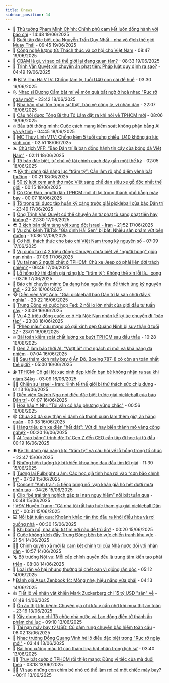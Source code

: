 ```yaml
---
title: Dnews
sidebar_position: 14
---
```


<!-- dantri-dnews:START -->
- 🤠 [Thủ tướng Phạm Minh Chính: Chính phủ cam kết luôn đồng hành với báo chí](https://dantri.com.vn/xa-hoi/thu-tuong-pham-minh-chinh-chinh-phu-cam-ket-luon-dong-hanh-voi-bao-chi-20250619213916159.htm) - 14:48 19/06/2025
- 🌈 [Buổi tập đặc biệt của Nguyễn Trần Duy Nhất - nhà vô địch thế giới Muay Thái](https://dantri.com.vn/suc-khoe/buoi-tap-dac-biet-cua-nguyen-tran-duy-nhat-nha-vo-dich-the-gioi-muay-thai-20250619133830213.htm) - 09:45 19/06/2025
- 🐎 [Công nghệ lượng tử: Thách thức và cơ hội cho Việt Nam](https://dantri.com.vn/cong-nghe/cong-nghe-luong-tu-thach-thuc-va-co-hoi-cho-viet-nam-20250619153925740.htm) - 08:47 19/06/2025
- 👹 [CBAM là gì, vì sao cả thế giới lại đang quan tâm?](https://dantri.com.vn/kinh-doanh/cbam-la-gi-vi-sao-ca-the-gioi-lai-dang-quan-tam-20250617224927415.htm) - 08:33 19/06/2025
- 🫶 [Trịnh Văn Quyết xin chuyển án phạt tiền: Pháp luật quy định ra sao?](https://dantri.com.vn/ban-doc/trinh-van-quyet-xin-chuyen-an-phat-tien-phap-luat-quy-dinh-ra-sao-20250618183915969.htm) - 04:49 19/06/2025
- ⛽️ [BTV Thu Hà VTV: Chồng tâm lý, tuổi U40 con cái đề huề](https://dantri.com.vn/giai-tri/btv-thu-ha-vtv-chong-tam-ly-tuoi-u40-con-cai-de-hue-20250619081056021.htm) - 03:30 19/06/2025
- 🌜 [Nhạc sĩ Dương Cầm bật mí về món quà bất ngờ ở hoà nhạc &quot;Rực rỡ ngày mới&quot;](https://dantri.com.vn/giai-tri/nhac-si-duong-cam-bat-mi-ve-mon-qua-bat-ngo-o-hoa-nhac-ruc-ro-ngay-moi-20250616005136029.htm) - 23:42 18/06/2025
- 💪 [Nhà báo phải tôn trọng sự thật, bảo vệ công lý, vì nhân dân](https://dantri.com.vn/xa-hoi/nha-bao-phai-ton-trong-su-that-bao-ve-cong-ly-vi-nhan-dan-20250615003426119.htm) - 22:07 18/06/2025
- 🎊 [Câu hỏi được Tổng Bí thư Tô Lâm đặt ra khi nói về TPHCM mới](https://dantri.com.vn/xa-hoi/cau-hoi-duoc-tong-bi-thu-to-lam-dat-ra-khi-noi-ve-tphcm-moi-20250618144646344.htm) - 08:06 18/06/2025
- 🔥 [Bầu trời thông minh: Cuộc cách mạng kiểm soát không phận bằng AI và vệ tinh](https://dantri.com.vn/khoa-hoc/bau-troi-thong-minh-cuoc-cach-mang-kiem-soat-khong-phan-bang-ai-va-ve-tinh-20250618110908000.htm) - 04:45 18/06/2025
- 👀 [MC Thùy Linh VTV: Chồng kém 5 tuổi cưng chiều, U40 không áp lực sinh con](https://dantri.com.vn/giai-tri/mc-thuy-linh-vtv-chong-kem-5-tuoi-cung-chieu-u40-khong-ap-luc-sinh-con-20250618011411685.htm) - 02:51 18/06/2025
- 🏊 [Chủ tịch VFF: “Báo Dân trí là bạn đồng hành tin cậy của bóng đá Việt Nam”](https://dantri.com.vn/the-thao/chu-tich-vff-bao-dan-tri-la-ban-dong-hanh-tin-cay-cua-bong-da-viet-nam-20250614234027187.htm) - 02:11 18/06/2025
- 🥸 [Tờ báo đặc biệt, tự chủ về tài chính cách đây gần một thế kỷ](https://dantri.com.vn/xa-hoi/to-bao-dac-biet-tu-chu-ve-tai-chinh-cach-day-gan-mot-the-ky-20250610154757267.htm) - 02:05 18/06/2025
- ⚗️ [Kỳ thi đánh giá năng lực “trăm tỷ”: Cần làm rõ phổ điểm vênh bất thường](https://dantri.com.vn/giao-duc/ky-thi-danh-gia-nang-luc-tram-ty-can-lam-ro-pho-diem-venh-bat-thuong-20250618070119998.htm) - 00:21 18/06/2025
- 🐲 [50 tỷ lượt xem anh thợ mộc Việt sáng chế dàn siêu xe gỗ độc nhất thế giới](https://dantri.com.vn/khoa-hoc/50-ty-luot-xem-anh-tho-moc-viet-sang-che-dan-sieu-xe-go-doc-nhat-the-gioi-20250614214535964.htm) - 00:15 18/06/2025
- 🌁 [Có Côn Đảo, người dân TPHCM mới đi lại trong thành phố bằng máy bay](https://dantri.com.vn/xa-hoi/co-con-dao-nguoi-dan-tphcm-moi-di-lai-trong-thanh-pho-bang-may-bay-20250617175340802.htm) - 00:07 18/06/2025
- 🧐 [Tổ trọng tài được tập huấn kỹ càng trước giải pickleball của báo Dân trí](https://dantri.com.vn/the-thao/to-trong-tai-duoc-tap-huan-ky-cang-truoc-giai-pickleball-cua-bao-dan-tri-20250617223657357.htm) - 23:49 17/06/2025
- 👹 [Ông Trịnh Văn Quyết có thể chuyển án từ phạt tù sang phạt tiền hay không?](https://dantri.com.vn/phap-luat/ong-trinh-van-quyet-co-the-chuyen-an-tu-phat-tu-sang-phat-tien-hay-khong-20250617223536523.htm) - 22:30 17/06/2025
- 😎 [3 kịch bản tiềm tàng với xung đột Israel - Iran](https://dantri.com.vn/the-gioi/3-kich-ban-tiem-tang-voi-xung-dot-israel-iran-20250617161711444.htm) - 21:52 17/06/2025
- 🤭 [Vụ chủ kênh TikTok &quot;Gia đình Hải Sen&quot; bị bắt: Nhiều sản phẩm vứt bên đường](https://dantri.com.vn/phap-luat/vu-chu-kenh-tiktok-gia-dinh-hai-sen-bi-bat-nhieu-san-pham-vut-ben-duong-20250617171948970.htm) - 10:36 17/06/2025
- 🦣 [Cơ hội, thách thức cho báo chí Việt Nam trong kỷ nguyên số](https://dantri.com.vn/the-gioi/co-hoi-thach-thuc-cho-bao-chi-viet-nam-trong-ky-nguyen-so-20250617113301738.htm) - 07:09 17/06/2025
- 🙉 [Vụ cuốc taxi 4,2 triệu đồng: Chuyện chưa biết về &quot;người hùng&quot; giúp nạn nhân](https://dantri.com.vn/doi-song/vu-cuoc-taxi-42-trieu-dong-chuyen-chua-biet-ve-nguoi-hung-giup-nan-nhan-20250617132723100.htm) - 07:06 17/06/2025
- 🗽 [Vụ tai nạn 2 người chết ở TPHCM: Chủ xe Jeep có phải liên đới trách nhiệm?](https://dantri.com.vn/phap-luat/vu-tai-nan-2-nguoi-chet-o-tphcm-chu-xe-jeep-co-phai-lien-doi-trach-nhiem-20250616165013130.htm) - 06:46 17/06/2025
- 🐻 [Lỗ hổng kỳ thi đánh giá năng lực “trăm tỷ”: Không thể xin lỗi là... xong](https://dantri.com.vn/giao-duc/lo-hong-ky-thi-danh-gia-nang-luc-tram-ty-khong-the-xin-loi-la-xong-20250617083437228.htm) - 03:16 17/06/2025
- 🫣 [Báo chí chuyển mình: Đa dạng hóa nguồn thu để thích ứng kỷ nguyên mới](https://dantri.com.vn/kinh-doanh/bao-chi-chuyen-minh-da-dang-hoa-nguon-thu-de-thich-ung-ky-nguyen-moi-20250611130651647.htm) - 23:52 16/06/2025
- 🐵 [Diễn viên Việt Anh: &quot;Giải pickleball báo Dân trí là sân chơi đầy ý nghĩa&quot;](https://dantri.com.vn/the-thao/dien-vien-viet-anh-giai-pickleball-bao-dan-tri-la-san-choi-day-y-nghia-20250616231819741.htm) - 23:22 16/06/2025
- 🥷 [Trung Đông và cuộc họp Fed: 2 nỗi lo lớn nhất của giới đầu tư tuần này](https://dantri.com.vn/kinh-doanh/trung-dong-va-cuoc-hop-fed-2-noi-lo-lon-nhat-cua-gioi-dau-tu-tuan-nay-20250616150110684.htm) - 23:09 16/06/2025
- 🐻 [Vụ 4,2 triệu đồng cuốc xe ở Hà Nội: Nạn nhân kể ký ức chuyến đi “bão táp”](https://dantri.com.vn/doi-song/vu-42-trieu-dong-cuoc-xe-o-ha-noi-nan-nhan-ke-ky-uc-chuyen-di-bao-tap-20250616193547527.htm) - 23:08 16/06/2025
- 🥸 [“Phép màu” cứu mạng cô gái xinh đẹp Quảng Ninh bị suy thận ở tuổi 27](https://dantri.com.vn/doi-song/phep-mau-cuu-mang-co-gai-xinh-dep-quang-ninh-bi-suy-than-o-tuoi-27-20250615173132065.htm) - 23:01 16/06/2025
- 🔥 [Bài toán kiểm soát chất lượng xe buýt TPHCM sau đấu thầu](https://dantri.com.vn/xa-hoi/bai-toan-kiem-soat-chat-luong-xe-buyt-tphcm-sau-dau-thau-20250616162803387.htm) - 10:28 16/06/2025
- 🥰 [Gen Z làm báo thời AI: “Vượt ải” nhờ ngách đi mới và khả năng đa nhiệm](https://dantri.com.vn/cong-nghe/gen-z-lam-bao-thoi-ai-vuot-ai-nho-ngach-di-moi-va-kha-nang-da-nhiem-20250616131552987.htm) - 07:04 16/06/2025
- 👨‍🏫 [Sau thảm kịch máy bay ở Ấn Độ, Boeing 787-8 có còn an toàn nhất thế giới?](https://dantri.com.vn/kinh-doanh/sau-tham-kich-may-bay-o-an-do-boeing-787-8-co-con-an-toan-nhat-the-gioi-20250615162106950.htm) - 05:00 16/06/2025
- ⛽️ [TPHCM: Cô gái lột xác xinh đẹp khiến bạn bè không nhận ra sau khi giảm 34kg](https://dantri.com.vn/doi-song/tphcm-co-gai-lot-xac-xinh-dep-khien-ban-be-khong-nhan-ra-sau-khi-giam-34kg-20250614171227788.htm) - 03:09 16/06/2025
- 🧑‍💻 [Chiến sự Israel - Iran: Kinh tế thế giới bị thử thách sức chịu đựng](https://dantri.com.vn/kinh-doanh/chien-su-israel-iran-kinh-te-the-gioi-bi-thu-thach-suc-chiu-dung-20250614204222874.htm) - 01:13 16/06/2025
- 💪 [Diễn viên Quỳnh Nga nói điều đặc biệt trước giải pickleball của báo Dân trí](https://dantri.com.vn/the-thao/dien-vien-quynh-nga-noi-dieu-dac-biet-truoc-giai-pickleball-cua-bao-dan-tri-20250615232728002.htm) - 01:07 16/06/2025
- 🔭 [Hoa hậu Ý Nhi: &quot;Tôi vẫn có hậu phương vững chắc&quot;](https://dantri.com.vn/giai-tri/hoa-hau-y-nhi-toi-van-co-hau-phuong-vung-chac-20250613180904852.htm) - 00:56 16/06/2025
- 😎 [Chưa 30 đã suy thận vì dành cả thanh xuân làm thêm giờ, ăn hàng quán](https://dantri.com.vn/suc-khoe/chua-30-da-suy-than-vi-danh-ca-thanh-xuan-lam-them-gio-an-hang-quan-20250615212516837.htm) - 00:38 16/06/2025
- 🦩 [Hàng triệu pin xe điện &quot;hết đát&quot;: Vứt đi hay biến thành mỏ vàng công nghệ?](https://dantri.com.vn/o-to-xe-may/hang-trieu-pin-xe-dien-het-dat-vut-di-hay-bien-thanh-mo-vang-cong-nghe-20250612105828332.htm) - 00:20 16/06/2025
- 🐻 [AI &quot;cào bằng&quot; trình độ: Từ Gen Z đến CEO cấp tập đi học lại từ đầu](https://dantri.com.vn/cong-nghe/ai-cao-bang-trinh-do-tu-gen-z-den-ceo-cap-tap-di-hoc-lai-tu-dau-20250615194441017.htm) - 00:19 16/06/2025
- ⛽️ [Kỳ thi đánh giá năng lực “trăm tỷ” và câu hỏi về lỗ hổng trong tổ chức](https://dantri.com.vn/giao-duc/ky-thi-danh-gia-nang-luc-tram-ty-va-cau-hoi-ve-lo-hong-trong-to-chuc-20250616041331497.htm) - 23:47 15/06/2025
- 📝 [Những hiện tượng kỳ bí khiến khoa học đau đầu tìm lời giải](https://dantri.com.vn/khoa-hoc/nhung-hien-tuong-ky-bi-khien-khoa-hoc-dau-dau-tim-loi-giai-20250615082206362.htm) - 11:30 15/06/2025
- 💯 [Tương lai Fulbright u ám: Các học giả tinh hoa rơi vào “cơn bão chính trị”](https://dantri.com.vn/giao-duc/tuong-lai-fulbright-u-am-cac-hoc-gia-tinh-hoa-roi-vao-con-bao-chinh-tri-20250614235904808.htm) - 07:39 15/06/2025
- 🤠 [Concert &quot;Anh trai&quot;: 5 tiếng bùng nổ, vạn khán giả hò hét dưới mưa nhân tạo](https://dantri.com.vn/giai-tri/concert-anh-trai-5-tieng-bung-no-van-khan-gia-ho-het-duoi-mua-nhan-tao-20250615104647003.htm) - 04:26 15/06/2025
- 🧐 [Clip “bé trai tinh nghịch gặp tai nạn nguy hiểm” nổi bật tuần qua](https://dantri.com.vn/cong-nghe/clip-be-trai-tinh-nghich-gap-tai-nan-nguy-hiem-noi-bat-tuan-qua-20250615024900581.htm) - 00:48 15/06/2025
- 🕯 [VĐV Huyền Trang: &quot;Cả nhà tôi rất háo hức tham gia giải pickleball Dân trí&quot;](https://dantri.com.vn/the-thao/vdv-huyen-trang-ca-nha-toi-rat-hao-huc-tham-gia-giai-pickleball-dan-tri-20250614223026556.htm) - 00:31 15/06/2025
- 💻 [Nổi bật tuần qua: Khoảnh khắc rắn thò đầu ra khỏi điều hòa và rơi xuống nhà](https://dantri.com.vn/khoa-hoc/noi-bat-tuan-qua-khoanh-khac-ran-tho-dau-ra-khoi-dieu-hoa-va-roi-xuong-nha-20250615040942991.htm) - 00:30 15/06/2025
- 🌋 [Khi bom nổ, nhà đầu tư tìm nơi nào để trú ẩn?](https://dantri.com.vn/kinh-doanh/khi-bom-no-nha-dau-tu-tim-noi-nao-de-tru-an-20250614154428169.htm) - 00:20 15/06/2025
- 🤖 [Cuộc không kích đẩy Trung Đông bên bờ vực chiến tranh khu vực](https://dantri.com.vn/the-gioi/cuoc-khong-kich-day-trung-dong-ben-bo-vuc-chien-tranh-khu-vuc-20250614225903437.htm) - 21:54 14/06/2025
- 🧑‍💻 [Chính quyền xã mới là cam kết chính trị của Nhà nước đối với nhân dân](https://dantri.com.vn/noi-vu/chinh-quyen-xa-moi-la-cam-ket-chinh-tri-cua-nha-nuoc-doi-voi-nhan-dan-20250614173345171.htm) - 10:57 14/06/2025
- 🪜 [Bộ trưởng Nội vụ: Mỗi cấp chính quyền đều là trung tâm kiến tạo phát triển](https://dantri.com.vn/noi-vu/bo-truong-noi-vu-moi-cap-chinh-quyen-deu-la-trung-tam-kien-tao-phat-trien-20250614144629191.htm) - 08:08 14/06/2025
- 🚀 [Loài rắn vô hại nhưng thường bị chết oan vì giống rắn độc](https://dantri.com.vn/khoa-hoc/loai-ran-vo-hai-nhung-thuong-bi-chet-oan-vi-giong-ran-doc-20250607044719064.htm) - 05:12 14/06/2025
- 🕴 [Đánh giá Asus Zenbook 14: Mỏng nhẹ, hiệu năng vừa phải](https://dantri.com.vn/cong-nghe/danh-gia-asus-zenbook-14-mong-nhe-hieu-nang-vua-phai-20250613231416290.htm) - 04:13 14/06/2025
- 👍 [Tiết lộ về nhân vật khiến Mark Zuckerberg chi 15 tỷ USD &quot;săn&quot; về](https://dantri.com.vn/kinh-doanh/tiet-lo-ve-nhan-vat-khien-mark-zuckerberg-chi-15-ty-usd-san-ve-20250613202445978.htm) - 01:49 14/06/2025
- 🥳 [Ồn ào thịt lợn bệnh: Chuyên gia chỉ lưu ý cần nhớ khi mua thịt an toàn](https://dantri.com.vn/doi-song/on-ao-thit-lon-benh-chuyen-gia-chi-luu-y-can-nho-khi-mua-thit-an-toan-20250611175808625.htm) - 23:16 13/06/2025
- 🥳 [Xây dựng tạp chí Tổ chức nhà nước và Lao động điện tử thành ấn phẩm chủ lực](https://dantri.com.vn/noi-vu/xay-dung-tap-chi-to-chuc-nha-nuoc-va-lao-dong-dien-tu-thanh-an-pham-chu-luc-20250613075523179.htm) - 09:10 13/06/2025
- 🦩 [Tai nạn máy bay tỷ USD: Cú đâm rung chuyển bảo hiểm toàn cầu](https://dantri.com.vn/kinh-doanh/tai-nan-may-bay-ty-usd-cu-dam-rung-chuyen-bao-hiem-toan-cau-20250613140141357.htm) - 08:02 13/06/2025
- 🗽 [Nhạc trưởng Đồng Quang Vinh hé lộ điều đặc biệt trong &quot;Rực rỡ ngày mới&quot;](https://dantri.com.vn/giai-tri/nhac-truong-dong-quang-vinh-he-lo-dieu-dac-biet-trong-ruc-ro-ngay-moi-20250612140027946.htm) - 03:44 13/06/2025
- 🤖 [Bài học xương máu từ các thảm họa hạt nhân trong lịch sử](https://dantri.com.vn/khoa-hoc/bai-hoc-xuong-mau-tu-cac-tham-hoa-hat-nhan-trong-lich-su-20250613103301819.htm) - 03:40 13/06/2025
- 🧑‍🏫 [Truy bắt cướp ở TPHCM rồi thiệt mạng: Đừng vì tiếc của mà đuổi theo](https://dantri.com.vn/xa-hoi/truy-bat-cuop-o-tphcm-roi-thiet-mang-dung-vi-tiec-cua-ma-duoi-theo-20250612214021895.htm) - 03:18 13/06/2025
- 👨‍🏫 [Vì sao những con chim bé nhỏ có thể làm rơi cả một chiếc máy bay?](https://dantri.com.vn/khoa-hoc/vi-sao-nhung-con-chim-be-nho-co-the-lam-roi-ca-mot-chiec-may-bay-20250613032856877.htm) - 00:11 13/06/2025<!-- dantri-dnews:END -->
